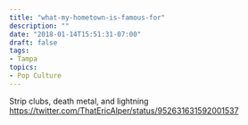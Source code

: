 ```yaml
---
title: "what-my-hometown-is-famous-for"
description: ""
date: "2018-01-14T15:51:31-07:00"
draft: false
tags:
- Tampa
topics:
- Pop Culture
---
```

	
Strip clubs, death metal, and lightning https://twitter.com/ThatEricAlper/status/952631631592001537